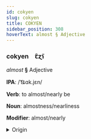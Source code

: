 ```yaml
---
id: cokyen
slug: cokyen
title: COKYEN
sidebar_position: 308
hoverText: almost § Adjective
---
```


### cokyen&emsp;<span kind="abugida">ꞇ̑ɀ̃ɿ</span>

*almost* **§** Adjective

**IPA**: /ˈt͡ɕɑk.jɛn/

**Verb**: to almost/nearly be

**Noun**: almostness/nearliness

**Modifier**: almost/nearly

<details>
    <summary>Origin</summary>
    Mandarin 差點 chàdiǎn [ʈʂʰatjɛn]<br/>
    <em>Sino-Tibetan Language Family</em>
</details>